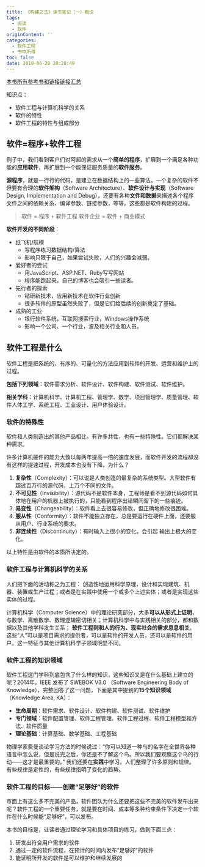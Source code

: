 ```yaml
---
title: 《构建之法》读书笔记（一）概论
tags:
  - 阅读
  - 软件
originContent: ''
categories:
  - 软件工程
  - 书中所得
toc: false
date: 2019-06-20 20:28:49
---
```


[本书所有参考书和链接链接汇总](http://www.cnblogs.com/xinz/p/4470424.html)

知识点：
* 软件工程与计算机科学的关系
* 软件的特性
* 软件工程的特性与组成部分

## 软件=程序+软件工程

例子中，我们看到客户们对阿超的需求从一个**简单的程序**，扩展到一个满足各种功能的**应用软件**，再扩展到一个能保证服务质量的**软件服务**。

**源程序**，就是一行行的代码，是建立在数据结构上的一些算法。一个复杂的软件不但要有合理的**软件架构**（Software Architecture）、**软件设计与实现**（Software Design, Implementation and Debug），还要有各种**文件和数据**来描述各个程序文件之间的依赖关系、编译参数、链接参数，等等。这些都是软件构建的过程。

> 软件 = 程序 + 软件工程
> 软件企业 = 软件 + 商业模式

**软件开发的不同阶段**：
- 纸飞机/航模
	- 写程序练习数据结构/算法
	- 影响只限于自己，如果尝试失败，人们的兴趣会减弱。
- 爱好者的尝试
	- 用JavaScript、ASP.NET、Ruby写写网站
	- 程序能跑起来，自己的博客也会吸引一些读者。
- 先行者的探索
	- 钻研新技术，应用新技术在软件行业创新
	- 很多软件的原型虽然失败了，但是它们给后续的创新奠定了基础。
- 成熟的工业
	- 银行软件系统，互联网搜索行业，Windows操作系统
	- 影响一个公司、一个行业，波及相关行业和人员。



## 软件工程是什么

软件工程是把系统的、有序的、可量化的方法应用到软件的开发、运营和维护上的过程。

**包括下列领域**：软件需求分析、软件设计、软件构建、软件测试、软件维护。

**相关学科**：计算机科学、计算机工程、管理学、数学、项目管理学、质量管理、软件人体工学、系统工程、工业设计、用户体验设计。

### 软件的特殊性

软件和人类制造出的其他产品相比，有许多共性，也有一些特殊性。它们都解决某种需求。

许多计算机硬件的能力大致以每两年提高一倍的速度发展，而软件开发的流程却没有这样的提速过程，开发成本也没有下降，为什么？

1. **复杂性**（Complexity）：可以说是人类创造的最复杂的系统类型。大型软件有超过百万行的源代码，上万个不同的文件。
2. **不可见性**（Invisibility）：源代码不是软件本身，工程师是看不到源代码如何具体地在用户的机器上被执行的，只能看到程序出错瞬间留下的一些痕迹。
3. **易变性**（Changeability）：软件看上去很容易修改，但正确地修改很困难。
4. **服从性**（Conformity）：软件不能独立存在，总是要运行在硬件上面，还要服从用户、行业系统的要求。
5. **非连续性**（Discontinuity）：有时输入上很小的变化，会引起 输出上极大的变化。

以上特性是由软件的本质所决定的。

### 软件工程与计算机科学的关系

人们把下面的活动称之为工程：
创造性地运用科学原理，设计和实现建筑、机器、装置或生产过程；或者是在实践中使用一个或多个上述实体；或者是实现这些实体的过程。

计算机科学（Computer Science）中的理论研究部分，大多**可以从形式上证明**，与数学、离散数学、数理逻辑密切相关；计算机科学中与实践相关的部分，都和数据以及其他学科发生关系；
**软件工程则和人的行为、现实社会的需求息息相关**。这些“人”可以是项目需求的提供者，可以是软件的开发人员，还可以是软件的用户。这一特征与其他计算机科学子领域明显不同。

### 软件工程的知识领域

软件工程这门学科到底包含了什么样的知识，这些知识又是在什么基础上建立的呢？2014年，IEEE 发布了 SWEBOK V3.0 （Software Engineering Body of Knowledge），完整回答了这一问题，下面是其中提到的**15个知识领域**（Knowledge Area, KA）：

* **生命周期**：软件需求、软件设计、软件构建、软件测试、软件维护
* **专门领域**：软件配置管理、软件工程管理、软件工程过程、软件工程模型和方法、软件质量
* **理论基础**：计算基础、数学基础、工程基础

物理学家费曼谈论学习方法的时候说过：“你可以知道一种鸟的名字在全世界各种语言中怎么说，但是说完之后，你还是不了解这个鸟。所以我们要观察这个鸟的行动——这才是最重要的。”
我们还要在**实践**中学习。人们整理了许多原则和规律。有些规律是定性的，有些规律指明了变化的趋势。

### 软件工程的目标——创建“足够好”的软件

市面上有这么多不完美的产品，软件团队为什么还要把这些不完美的软件发布出来呢？软件工程的一个重要任务，就是要在时间、成本等多种约束条件下决定一个软件在什么时候能“足够好”，可以发布。

本书的目标是，让读者通过理论学习和具体项目的练习，做到下面三点：
1. 研发出符合用户需求的软件
2. 通过一定的软件流程，在预计的时间内发布“足够好”的软件
3. 能证明所开发的软件是可以维护和继续发展的

